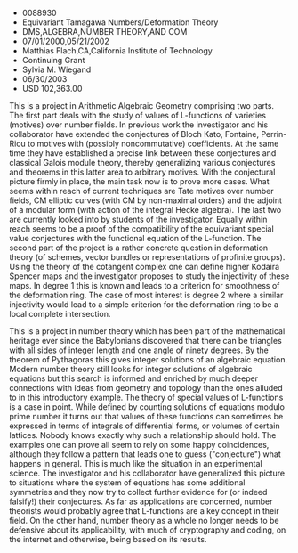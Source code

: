 
* 0088930
* Equivariant Tamagawa Numbers/Deformation Theory
* DMS,ALGEBRA,NUMBER THEORY,AND COM
* 07/01/2000,05/21/2002
* Matthias Flach,CA,California Institute of Technology
* Continuing Grant
* Sylvia M. Wiegand
* 06/30/2003
* USD 102,363.00

This is a project in Arithmetic Algebraic Geometry comprising two parts. The
first part deals with the study of values of L-functions of varieties (motives)
over number fields. In previous work the investigator and his collaborator have
extended the conjectures of Bloch Kato, Fontaine, Perrin-Riou to motives with
(possibly noncommutative) coefficients. At the same time they have established a
precise link between these conjectures and classical Galois module theory,
thereby generalizing various conjectures and theorems in this latter area to
arbitrary motives. With the conjectural picture firmly in place, the main task
now is to prove more cases. What seems within reach of current techniques are
Tate motives over number fields, CM elliptic curves (with CM by non-maximal
orders) and the adjoint of a modular form (with action of the integral Hecke
algebra). The last two are currently looked into by students of the
investigator. Equally within reach seems to be a proof of the compatibility of
the equivariant special value conjectures with the functional equation of the
L-function. The second part of the project is a rather concrete question in
deformation theory (of schemes, vector bundles or representations of profinite
groups). Using the theory of the cotangent complex one can define higher Kodaira
Spencer maps and the investigator proposes to study the injectivity of these
maps. In degree 1 this is known and leads to a criterion for smoothness of the
deformation ring. The case of most interest is degree 2 where a similar
injectivity would lead to a simple criterion for the deformation ring to be a
local complete intersection.

This is a project in number theory which has been part of the mathematical
heritage ever since the Babylonians discovered that there can be triangles with
all sides of integer length and one angle of ninety degrees. By the theorem of
Pythagoras this gives integer solutions of an algebraic equation. Modern number
theory still looks for integer solutions of algebraic equations but this search
is informed and enriched by much deeper connections with ideas from geometry and
topology than the ones alluded to in this introductory example. The theory of
special values of L-functions is a case in point. While defined by counting
solutions of equations modulo prime number it turns out that values of these
functions can sometimes be expressed in terms of integrals of differential
forms, or volumes of certain lattices. Nobody knows exactly why such a
relationship should hold. The examples one can prove all seem to rely on some
happy coincidences, although they follow a pattern that leads one to guess
("conjecture") what happens in general. This is much like the situation in an
experimental science. The investigator and his collaborator have generalized
this picture to situations where the system of equations has some additional
symmetries and they now try to collect further evidence for (or indeed falsify!)
their conjectures. As far as applications are concerned, number theorists would
probably agree that L-functions are a key concept in their field. On the other
hand, number theory as a whole no longer needs to be defensive about its
applicability, with much of cryptography and coding, on the internet and
otherwise, being based on its results.
